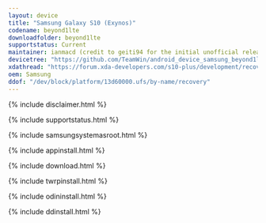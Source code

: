 ```yaml
---
layout: device
title: "Samsung Galaxy S10 (Exynos)"
codename: beyond1lte
downloadfolder: beyond1lte
supportstatus: Current
maintainer: ianmacd (credit to geiti94 for the initial unofficial release)
devicetree: "https://github.com/TeamWin/android_device_samsung_beyond1lte"
xdathread: "https://forum.xda-developers.com/s10-plus/development/recovery-twrp-3-3-0-galaxy-s10-exynos-t3924856"
oem: Samsung
ddof: "/dev/block/platform/13d60000.ufs/by-name/recovery"
---
```


{% include disclaimer.html %}

{% include supportstatus.html %}

{% include samsungsystemasroot.html %}

{% include appinstall.html %}

{% include download.html %}

{% include twrpinstall.html %}

{% include odininstall.html %}

{% include ddinstall.html %}
